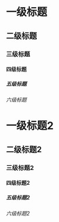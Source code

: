# 一级标题

## 二级标题

### 三级标题

#### 四级标题

##### 五级标题

###### 六级标题

# 一级标题2

## 二级标题2

### 三级标题2

#### 四级标题2

##### 五级标题2

###### 六级标题2


